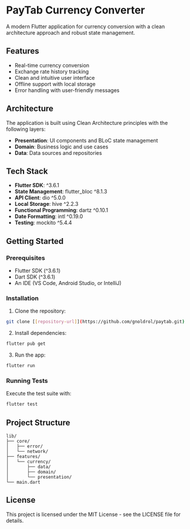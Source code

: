 # PayTab Currency Converter

A modern Flutter application for currency conversion with a clean architecture approach and robust state management.

## Features

- Real-time currency conversion
- Exchange rate history tracking
- Clean and intuitive user interface
- Offline support with local storage
- Error handling with user-friendly messages

## Architecture

The application is built using Clean Architecture principles with the following layers:
- **Presentation**: UI components and BLoC state management
- **Domain**: Business logic and use cases
- **Data**: Data sources and repositories

## Tech Stack

- **Flutter SDK**: ^3.6.1
- **State Management**: flutter_bloc ^8.1.3
- **API Client**: dio ^5.0.0
- **Local Storage**: hive ^2.2.3
- **Functional Programming**: dartz ^0.10.1
- **Date Formatting**: intl ^0.19.0
- **Testing**: mockito ^5.4.4

## Getting Started

### Prerequisites
- Flutter SDK (^3.6.1)
- Dart SDK (^3.6.1)
- An IDE (VS Code, Android Studio, or IntelliJ)

### Installation

1. Clone the repository:
```bash
git clone [[repository-url]](https://github.com/gnoldrol/paytab.git)
```

2. Install dependencies:
```bash
flutter pub get
```

3. Run the app:
```bash
flutter run
```

### Running Tests

Execute the test suite with:
```bash
flutter test
```

## Project Structure

```
lib/
├── core/
│   ├── error/
│   └── network/
├── features/
│   └── currency/
│       ├── data/
│       ├── domain/
│       └── presentation/
└── main.dart
```


## License

This project is licensed under the MIT License - see the LICENSE file for details.
